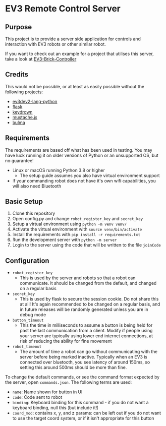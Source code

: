 # EV3 Remote Control Server

## Purpose

This project is to provide a server side application for controls and interaction with EV3 robots or other similar robot.

If you want to check out an example for a project that utilises this server, take a look at [EV3-Brick-Controller](https://github.com/valknight/EV3-brick-controller)

## Credits

This would not be possible, or at least as easily possible without the following projects:

- [ev3dev2-lang-python](https://github.com/ev3dev/ev3dev-lang-python)
- [flask](https://flask.palletsprojects.com/)
- [keydrown](https://jeremyckahn.github.io/keydrown/)
- [mustache.js](https://github.com/janl/mustache.js/)
- [bulma](https://bulma.io)

## Requirements
The requirements are based off what has been used in testing. You may have luck running it on older versions of Python or an unsupported OS, but no guarantee!

- Linux or macOS running Python 3.8 or higher
    - The setup guide assumes you also have virtual environment support
- If your commanding robot does not have it's own wifi capabilities, you will also need Bluetooth

## Basic Setup

1. Clone this repository
2. Open config.py and change `robot_register_key` and `secret_key`
3. Setup a virtual environment using `python -m venv venv/`
4. Activate the virtual environment with `source venv/bin/activate`
5. Install the requirements with `pip install -r requirements.txt`
6. Run the development server with `python -m server`
7. Login to the server using the code that will be written to the file `joinCode`

## Configuration

- `robot_register_key`
    - This is used by the server and robots so that a robot can communicate. It should be changed from the default, and changed on a regular basis 
- `secret_key`
    - This is used by flask to secure the session cookie. Do not share this at all! It's again recommended to be changed on a regular basis, and in future releases will be randomly generated unless you are in debug mode
- `button_timeout`
    - This the time in milliseconds to assume a button is being held for past the last communication from a client. Modify if people using your server are typically using lower end internet connections, at risk of reducing the ability for fine movement
- `robot_timeout`
    - The amount of time a robot can go without communicating with the server before being marked inactive. Typically when an EV3 is connected over bluetooth, you see latency of around 150ms, so setting this around 500ms should be more than fine.

To change the default commands, or see the command format expected by the server, open `commands.json`. The following terms are used:
- `name`: Name shown for button in UI
- `code`: Code sent to robot
- `binding`: Keyboard binding for this command - if you do not want a keyboard binding, null this (but include it!)
- `coord_mod`: contains x, y, and z params: can be left out if you do not want to use the target coord system, or if it isn't appropriate for this button